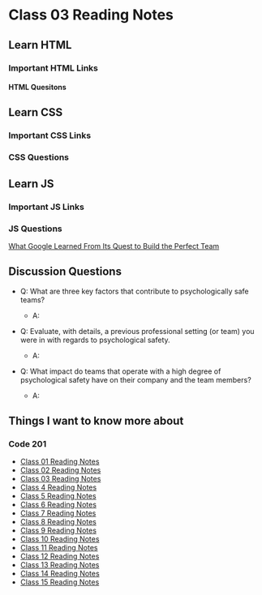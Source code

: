 # Class 03 Reading Notes

## Learn HTML

### Important HTML Links

[]()

#### HTML Quesitons

## Learn CSS

### Important CSS Links

[]()

[]()

### CSS Questions

## Learn JS

### Important JS Links

[]()
[]()

### JS Questions


[What Google Learned From Its Quest to Build the Perfect Team](https://web.archive.org/web/20221125192300/https://www.nytimes.com/2016/02/28/magazine/what-google-learned-from-its-quest-to-build-the-perfect-team.html)

## Discussion Questions

- Q: What are three key factors that contribute to psychologically safe teams?

  - A:

- Q: Evaluate, with details, a previous professional setting (or team) you were in with regards to psychological safety.

  - A:

- Q: What impact do teams that operate with a high degree of psychological safety have on their company and the team members?

  - A:

## Things I want to know more about

### Code 201

- [Class 01 Reading Notes](/code201/class-01.md)
- [Class 02 Reading Notes](/code201/class-02.md)
- [Class 03 Reading Notes](/code201/class-03.md)
- [Class 4 Reading Notes](/code201/class-04.md)
- [Class 5 Reading Notes](/code201/class-05.md)
- [Class 6 Reading Notes](/code201/class-06.md)
- [Class 7 Reading Notes](/code201/class-07.md)
- [Class 8 Reading Notes](/code201/class-08.md)
- [Class 9 Reading Notes](/code201/class-09.md)
- [Class 10 Reading Notes](/code201/class-10.md)
- [Class 11 Reading Notes](/code201/class-11.md)
- [Class 12 Reading Notes](/code201/class-12.md)
- [Class 13 Reading Notes](/code201/class-13.md)
- [Class 14 Reading Notes](/code201/class-14.md)
- [Class 15 Reading Notes](/code201/class-15.md)
